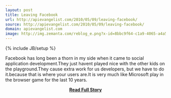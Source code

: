 ```yaml
---
layout: post
title: Leaving Facebook
url: http://apievangelist.com/2010/05/09/leaving-facebook/
source: http://apievangelist.com/2010/05/09/leaving-facebook/
domain: apievangelist.com
image: http://img.zemanta.com/reblog_e.png?x-id=8bbc9f64-c1a9-4065-a4a5-338260d36e6e
---
```

{% include JB/setup %}<p>Facebook has long been a thorn in my side when it came to social application development.They just havent played nice with the other kids on the playground.They cause extra work for us developers, but we have to do it.because that is where your users are.It is very much like Microsoft play in the browser game for the last 10 years.</p>
<center><p><a href="http://apievangelist.com/2010/05/09/leaving-facebook/" style='padding:25px; font-sze:18px; font-weight: bold;'>Read Full Story</a></p></center>

